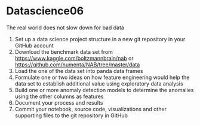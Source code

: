 # Datascience06
The real world does not slow down for bad data
1. Set up a data science project structure in a new git repository in your GitHub account
2. Download the benchmark data set from
https://www.kaggle.com/boltzmannbrain/nab or
https://github.com/numenta/NAB/tree/master/data
3. Load the one of the data set into panda data frames
4. Formulate one or two ideas on how feature engineering would help the data set to establish additional value using exploratory data analysis
5. Build one or more anomaly detection models to determine the anomalies using the other columns as features
6. Document your process and results
7. Commit your notebook, source code, visualizations and other supporting files to the git repository in GitHub
